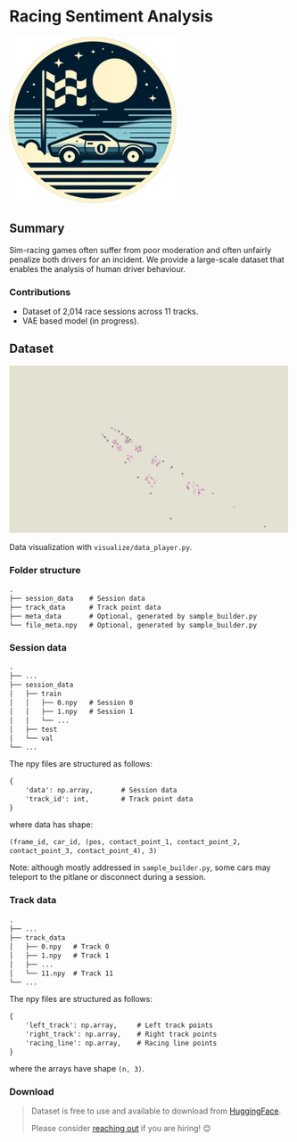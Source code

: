 ﻿# Racing Sentiment Analysis

<img alt="Logo" height="300" src="graphics/logo.png" width="300"/>

## Summary
Sim-racing games often suffer from poor moderation and often unfairly penalize both drivers for an incident.
We provide a large-scale dataset that enables the analysis of human driver behaviour.
### Contributions
- Dataset of 2,014 race sessions across 11 tracks.
- VAE based model (in progress).

## Dataset

[//]: # ([![]&#40;graphics/data_vis.gif&#41;]&#40;https://youtu.be/UDB-qXZQGbE&#41;</br>)
<a href="https://youtu.be/UDB-qXZQGbE">
  <img src="graphics/data_vis.gif" width="500" height="300" />
</a>

Data visualization with `visualize/data_player.py`.
### Folder structure
```
.
├── session_data    # Session data
├── track_data      # Track point data
├── meta_data       # Optional, generated by sample_builder.py
└── file_meta.npy   # Optional, generated by sample_builder.py
```
### Session data
```
.
├── ...
├── session_data
│   ├── train
│   │   ├── 0.npy   # Session 0
│   │   ├── 1.npy   # Session 1
│   │   └── ...
│   ├── test
│   └── val
└── ...
```
The npy files are structured as follows:
```
{
    'data': np.array,       # Session data
    'track_id': int,        # Track point data
}
```
where data has shape:
```
(frame_id, car_id, (pos, contact_point_1, contact_point_2, contact_point_3, contact_point_4), 3)
```
Note: although mostly addressed in ```sample_builder.py```, some cars may teleport to the pitlane or disconnect during a session.

### Track data
```
.
├── ...
├── track_data
│   ├── 0.npy   # Track 0
│   ├── 1.npy   # Track 1
│   ├── ...
│   └── 11.npy  # Track 11
└── ...
```
The npy files are structured as follows:
```
{
    'left_track': np.array,     # Left track points
    'right_track': np.array,    # Right track points
    'racing_line': np.array,    # Racing line points
}
```
where the arrays have shape `(n, 3)`.

### Download
> Dataset is free to use and available to download from [HuggingFace](https://huggingface.co/datasets/NaOHL1/MultiHumanCarRacing).
> 
>Please consider [reaching out](https://www.linkedin.com/in/noahl1/) if you are hiring! 😊

[//]: # (## Example VAE solution)

[//]: # (### Architecture)

[//]: # (### )
